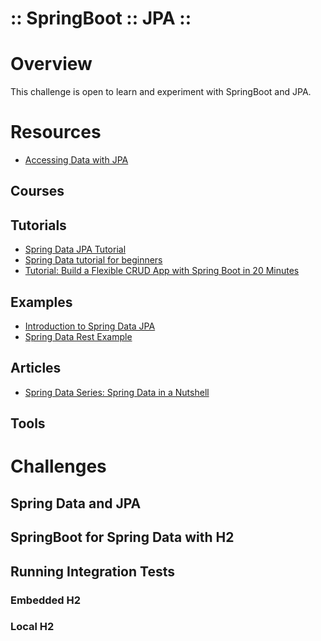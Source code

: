 :: SpringBoot :: JPA ::
=======================

# Overview

This challenge is open to learn and experiment with SpringBoot and JPA.

# Resources

- [Accessing Data with JPA](https://spring.io/guides/gs/accessing-data-jpa/)

## Courses

## Tutorials

- [Spring Data JPA Tutorial](https://www.petrikainulainen.net/spring-data-jpa-tutorial/)
- [Spring Data tutorial for beginners](https://examples.javacodegeeks.com/enterprise-java/spring/spring-data-tutorial-beginners/)
- [Tutorial: Build a Flexible CRUD App with Spring Boot in 20 Minutes](https://stormpath.com/blog/tutorial-crud-spring-boot-20-minutes)

## Examples

- [Introduction to Spring Data JPA](http://www.baeldung.com/the-persistence-layer-with-spring-data-jpa)
- [Spring Data Rest Example](https://examples.javacodegeeks.com/enterprise-java/spring/spring-data-rest-example/)

## Articles

- [Spring Data Series: Spring Data in a Nutshell](https://dzone.com/articles/spring-data-series-spring-data-in-nutshell)

## Tools

# Challenges

## Spring Data and JPA

## SpringBoot for Spring Data with H2

## Running Integration Tests

### Embedded H2

### Local H2
